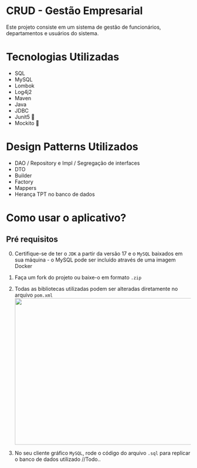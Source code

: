 # CRUD - Gestão Empresarial
Este projeto consiste em um sistema de gestão de funcionários, departamentos e usuários do sistema.

# Tecnologias Utilizadas
- SQL
- MySQL
- Lombok
- Log4j2
- Maven
- Java
- JDBC
- Junit5 🚧
- Mockito 🚧

# Design Patterns Utilizados
- DAO / Repository e Impl / Segregação de interfaces
- DTO
- Builder
- Factory
- Mappers
- Herança TPT no banco de dados

# Como usar o aplicativo?
## Pré requisitos

0. Certifique-se de ter o `JDK` a partir da versão 17 e o `MySQL` baixados em sua máquina - o MySQL pode ser incluído através de uma imagem Docker
1. Faça um fork do projeto ou baixe-o em formato `.zip`

2. Todas as bibliotecas utilizadas podem ser alteradas diretamente no arquivo `pom.xml`
<img src='https://github.com/RayanArgolo03/crud-jdbc-mysql-1/assets/113947677/e9d105ac-91e8-433b-b6d5-0ac4a786a1f2' width='600' height='400'></img>

3. No seu cliente gráfico `MySQL`, rode o código do arquivo `.sql` para replicar o banco de dados utilizado
//Todo..
